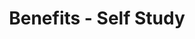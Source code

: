 ---
title: Benefits - Self Study

components:
- component_name: tabBar
  tabBarItems:
  - img_src: "assets/img/random-img3.svg"
    label: Educators
    url: benefits-educators
    status: inactive

  - img_src: "assets/img/hero-test.svg"
    label: Self-study
    url: benefits-self-study
    status: active
    
- component_name: hero
  supertitle: Benefits for Self Study
  title: A better way to practice and assess
  img_src: "assets/img/hero/benefits-hero.svg"
    
- component_name: preFooter
---